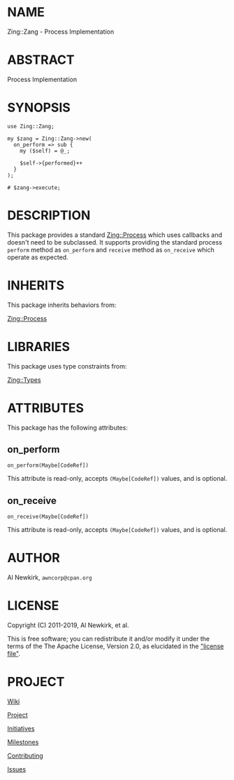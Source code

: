 # NAME

Zing::Zang - Process Implementation

# ABSTRACT

Process Implementation

# SYNOPSIS

    use Zing::Zang;

    my $zang = Zing::Zang->new(
      on_perform => sub {
        my ($self) = @_;

        $self->{performed}++
      }
    );

    # $zang->execute;

# DESCRIPTION

This package provides a standard [Zing::Process](https://metacpan.org/pod/Zing%3A%3AProcess) which uses callbacks and
doesn't need to be subclassed. It supports providing the standard process
`perform` method as `on_perform` and `receive` method as `on_receive` which
operate as expected.

# INHERITS

This package inherits behaviors from:

[Zing::Process](https://metacpan.org/pod/Zing%3A%3AProcess)

# LIBRARIES

This package uses type constraints from:

[Zing::Types](https://metacpan.org/pod/Zing%3A%3ATypes)

# ATTRIBUTES

This package has the following attributes:

## on\_perform

    on_perform(Maybe[CodeRef])

This attribute is read-only, accepts `(Maybe[CodeRef])` values, and is optional.

## on\_receive

    on_receive(Maybe[CodeRef])

This attribute is read-only, accepts `(Maybe[CodeRef])` values, and is optional.

# AUTHOR

Al Newkirk, `awncorp@cpan.org`

# LICENSE

Copyright (C) 2011-2019, Al Newkirk, et al.

This is free software; you can redistribute it and/or modify it under the terms
of the The Apache License, Version 2.0, as elucidated in the ["license
file"](https://github.com/cpanery/zing-zang/blob/master/LICENSE).

# PROJECT

[Wiki](https://github.com/cpanery/zing-zang/wiki)

[Project](https://github.com/cpanery/zing-zang)

[Initiatives](https://github.com/cpanery/zing-zang/projects)

[Milestones](https://github.com/cpanery/zing-zang/milestones)

[Contributing](https://github.com/cpanery/zing-zang/blob/master/CONTRIBUTE.md)

[Issues](https://github.com/cpanery/zing-zang/issues)
